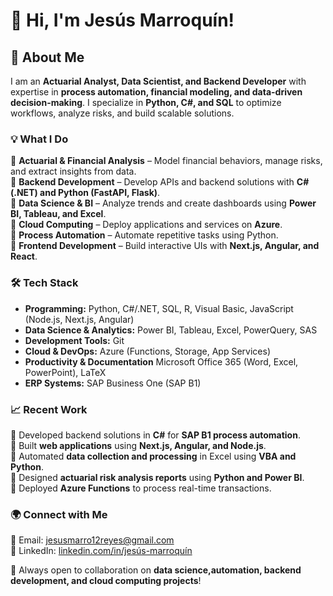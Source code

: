 # 👋 Hi, I'm Jesús Marroquín!  

## 🚀 About Me  
I am an **Actuarial Analyst, Data Scientist, and Backend Developer** with expertise in **process automation, financial modeling, and data-driven decision-making**. I specialize in **Python, C#, and SQL** to optimize workflows, analyze risks, and build scalable solutions.

### 💡 What I Do  
🔹 **Actuarial & Financial Analysis** – Model financial behaviors, manage risks, and extract insights from data.  
🔹 **Backend Development** – Develop APIs and backend solutions with **C# (.NET) and Python (FastAPI, Flask)**.  
🔹 **Data Science & BI** – Analyze trends and create dashboards using **Power BI, Tableau, and Excel**.  
🔹 **Cloud Computing** – Deploy applications and services on **Azure**.  
🔹 **Process Automation** – Automate repetitive tasks using Python.  
🔹 **Frontend Development** – Build interactive UIs with **Next.js, Angular, and React**.  

### 🛠️ Tech Stack  
- **Programming:** Python, C#/.NET, SQL, R, Visual Basic, JavaScript (Node.js, Next.js, Angular)  
- **Data Science & Analytics:** Power BI, Tableau, Excel, PowerQuery, SAS  
- **Development Tools:** Git  
- **Cloud & DevOps:** Azure (Functions, Storage, App Services)
- **Productivity & Documentation** Microsoft Office 365 (Word, Excel, PowerPoint), LaTeX  
- **ERP Systems:** SAP Business One (SAP B1)  

### 📈 Recent Work  
🔹 Developed backend solutions in **C#** for **SAP B1 process automation**.  
🔹 Built **web applications** using **Next.js, Angular, and Node.js**.  
🔹 Automated **data collection and processing** in Excel using **VBA and Python**.  
🔹 Designed **actuarial risk analysis reports** using **Python and Power BI**.  
🔹 Deployed **Azure Functions** to process real-time transactions.  

### 🌍 Connect with Me  
📧 Email: [jesusmarro12reyes@gmail.com](mailto:jesusmarro12reyes@gmail.com)  
🔗 LinkedIn: [linkedin.com/in/jesús-marroquín](https://www.linkedin.com/in/jesús-marroquín/)  

🚀 Always open to collaboration on **data science,automation, backend development, and cloud computing projects**!  


<!---
J-Marroquin/J-Marroquin is a ✨ special ✨ repository because its `README.md` (this file) appears on your GitHub profile.
You can click the Preview link to take a look at your changes.
--->
